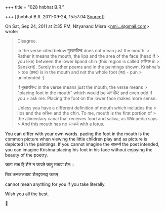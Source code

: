 +++
title = "028 hnbhat B.R."

+++
[[hnbhat B.R.	2011-09-24, 15:57:04 [Source](https://groups.google.com/g/samskrita/c/4iauhWc1SZE)]]



On Sat, Sep 24, 2011 at 2:35 PM, Nityanand Misra \<[nmi...@gmail.com]()\> wrote:  

> Disagree.  
>   
> In the verse cited below मुखारविन्द does not mean just the mouth. > Rather it means the mouth, the lips and the area of the face (head if > you like) between the lower lipand chin (this region is called असिक in > Sanskrit). Surely in other poems and in the paintings shown, Krishna's > toe (प्रपद) is in the mouth and not the whole foot (पद) - pun > unintended :).  
>   
> If मुखारविन्द in the verse means just the mouth, the verse means > "placing foot in the mouth" which would be अनभीष्ट and even odd if you > ask me. Placing the foot on the lower face makes more sense.  
>   
> Unless you have a different definition of mouth which includes the > lips and the असिक and the chin. To me, mouth is the first portion of > the alimentary canal that receives food and saliva, as Wikipedia says. > And this mouth has no साधर्म्य with a lotus.  
>   

  

You can differ with your own words. pacing the foot in the mouth is the common picture when viewing the little children play and as picture is depicted in the paintings. If you cannot imagine the साधर्म्य the poet intended, you can imagine Krishna placing his foot in his face without enjoying the beauty of the poetry.

  



  

जाता लता हि शैले न जायते जातु लतायां शैलः।

चित्रं कनकलतायां शैलद्वयमद्य जातम्।

  

cannot mean anything for you if you take literally.

  

Wish you all the best.



